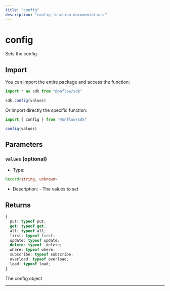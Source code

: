 ```yaml
---
title: "config"
description: "config function documentation."
---
```


<!-- THIS DOCUMENT IS AUTO-GENERATED FROM [onflow/sdk/../config/src/config.ts](https://github.com/onflow/fcl-js/tree/master/packages/sdk/../config/src/config.ts). DO NOT EDIT MANUALLY -->

# config

Sets the config

## Import

You can import the entire package and access the function:

```typescript
import * as sdk from "@onflow/sdk"

sdk.config(values)
```

Or import directly the specific function:

```typescript
import { config } from "@onflow/sdk"

config(values)
```


## Parameters

### `values` (optional)


- Type: 
```typescript
Record<string, unknown>
```
- Description: - The values to set


## Returns

```typescript
{
  put: typeof put;
  get: typeof get;
  all: typeof all;
  first: typeof first;
  update: typeof update;
  delete: typeof _delete;
  where: typeof where;
  subscribe: typeof subscribe;
  overload: typeof overload;
  load: typeof load;
}
```


The config object

---